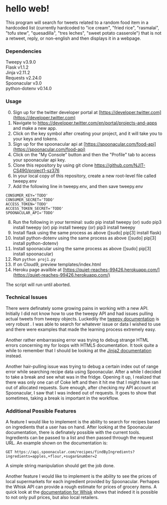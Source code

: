 # hello web!

This program will search for tweets related to a random food item in a hardcoded list (currently hardcoded to "ice cream", "fried rice", "rasmalai", "tofu stew", "quesadilla", "tres leches", "sweet potato casserole") that is not a retweet, reply, or non-english and then displays it in a webpage.

### Dependencies

Tweepy v3.9.0  
Flask v1.1.2  
Jinja v2.11.2  
Requests v2.24.0 <br>
Spoonacular v3.0<br>
python-dotenv v0.14.0

### Usage

0. Sign up for the twitter developer portal at [https://developer.twitter.com](https://developer.twitter.com)
1. Navigate to https://developer.twitter.com/en/portal/projects-and-apps and make a new app.
2. Click on the key symbol after creating your project, and it will take you to your keys and tokens.
3. Sign up for the spoonacular api at [https://spoonacular.com/food-api](https://spoonacular.com/food-api)
4. Click on the "My Console" button and then the "Profile" tab to access your spoonacular api key.
5. Clone this repository by using git clone https://github.com/NJIT-CS490/project1-sz376
6. In your local copy of this repository, create a new root-level file called tweepy.env
7. Add the following line in tweepy.env, and then save tweepy.env

```
CONSUMER_KEY='TODO'
CONSUMER_SECRET='TODO'
ACCESS_TOKEN='TODO'
ACCESS_TOKEN_SECRET='TODO'
SPOONACULAR_API='TODO'
```

8. Run the following in your terminal:
    sudo pip install tweepy
    (or) sudo pip3 install tweepy
    (or) pip install tweepy
    (or) pip3 install tweepy
9. Install flask using the same process as above ([sudo] pip[3] install flask)
10. Install python-dotenv using the same process as above ([sudo] pip[3] install python-dotenv)
11. Install spoonacular using the same process as above ([sudo] pip[3] install spoonacular)
12. Run `python proj1.py`
13. If on Cloud9, preview templates/index.html
14. Heroku page availble at [https://quiet-reaches-99426.herokuapp.com/](https://quiet-reaches-99426.herokuapp.com/)

The script will run until aborted.

### Technical Issues
There were definately some growing pains in working with a new API. Initially I did not know how to use the tweepy API and had issues pulling actual tweets from tweepy objects. Luckedily the [tweepy documentation](http://docs.tweepy.org/) is very robust . I was able to search for whatever issue or data I wished to use and there were examples that made the learning process extremely easy. <br><br>
Another rather embarrassing error was trying to debug strange HTML errors concerning my for loops with HTML5 documentation. It took quite a while to remember that I should be looking at the [Jinja2 documentation](https://jinja.palletsprojects.com/en/2.11.x/) instead. <br><br>
Another hair-pulling issue was trying to debug a certain index out of range error while searching recipe data using Spoonacular. After a while I decided to take a break and see what was in the fridge. Opening it up, I realized that there was only one can of Coke left and then it hit me that I might have ran out of allocated requests. Sure enough, after checking my API account at Spoonacular, I saw that I was indeed out of requests. It goes to show that sometimes, taking a break is important in the workflow. <br>

### Additional Possible Features
A feature I would like to implement is the ability to search for recipes based on ingredients that a user has on hand. After looking at the Spoonacular documentation, there is definately possible with the current tools. Ingredients can be passed to a list and then passed through the request URL. An example shown on the documentation is:
```
GET https://api.spoonacular.com/recipes/findByIngredients?ingredients=apples,+flour,+sugar&number=2
```
A simple string manipulation should get the job done. <br><br>
Another feature I would like to implement is the ability to see the prices of local supermarkets for each ingredient provided by Spoonacular. Perhapes the Whisk API can provide a rough estimate for prices of grocery items. A quick look at the [documentation for Whisk](https://docs.whisk.com/api/retailers/search-store-items) shows that indeed it is possible to not only pull prices, but also local retailers.
